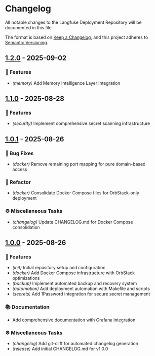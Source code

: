 # Changelog

All notable changes to the Langfuse Deployment Repository will be documented in this file.

The format is based on [Keep a Changelog](https://keepachangelog.com/en/1.0.0/),
and this project adheres to [Semantic Versioning](https://semver.org/spec/v2.0.0.html).
## [1.2.0](https://github.com/langfuse/langfuse-deployment/compare/v1.1.0..v1.2.0) - 2025-09-02

### 🚀 Features

- *(memory)* Add Memory Intelligence Layer integration
## [1.1.0](https://github.com/langfuse/langfuse-deployment/compare/v1.0.1..v1.1.0) - 2025-08-28

### 🚀 Features

- *(security)* Implement comprehensive secret scanning infrastructure
## [1.0.1](https://github.com/langfuse/langfuse-deployment/compare/v1.0.0..v1.0.1) - 2025-08-26

### 🐛 Bug Fixes

- *(docker)* Remove remaining port mapping for pure domain-based access

### 🚜 Refactor

- *(docker)* Consolidate Docker Compose files for OrbStack-only deployment

### ⚙️ Miscellaneous Tasks

- *(changelog)* Update CHANGELOG.md for Docker Compose consolidation
## [1.0.0](https://github.com/langfuse/langfuse-deployment/compare/..v1.0.0) - 2025-08-26

### 🚀 Features

- *(init)* Initial repository setup and configuration
- *(docker)* Add Docker Compose infrastructure with OrbStack optimizations
- *(backup)* Implement automated backup and recovery system
- *(automation)* Add deployment automation with Makefile and scripts
- *(secrets)* Add 1Password integration for secure secret management

### 📚 Documentation

- Add comprehensive documentation with Grafana integration

### ⚙️ Miscellaneous Tasks

- *(changelog)* Add git-cliff for automated changelog generation
- *(release)* Add initial CHANGELOG.md for v1.0.0
<!-- generated by git-cliff -->
